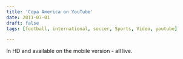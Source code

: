 ```yaml
---
title: 'Copa America on YouTube'
date: 2011-07-01
draft: false
tags: [football, international, soccer, Sports, Video, youtube]

---
```


In HD and available on the mobile version - all live.